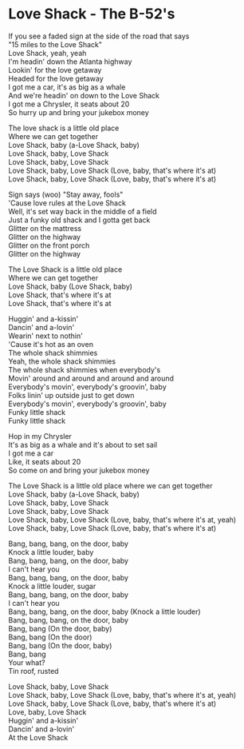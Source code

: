 # Love Shack - The B-52's

If you see a faded sign at the side of the road that says\
"15 miles to the Love Shack"\
Love Shack, yeah, yeah\
I'm headin' down the Atlanta highway\
Lookin' for the love getaway\
Headed for the love getaway\
I got me a car, it's as big as a whale\
And we're headin' on down to the Love Shack\
I got me a Chrysler, it seats about 20\
So hurry up and bring your jukebox money

The love shack is a little old place\
Where we can get together\
Love Shack, baby (a-Love Shack, baby)\
Love Shack, baby, Love Shack\
Love Shack, baby, Love Shack\
Love Shack, baby, Love Shack (Love, baby, that's where it's at)\
Love Shack, baby, Love Shack (Love, baby, that's where it's at)

Sign says (woo) "Stay away, fools"\
'Cause love rules at the Love Shack\
Well, it's set way back in the middle of a field\
Just a funky old shack and I gotta get back\
Glitter on the mattress\
Glitter on the highway\
Glitter on the front porch\
Glitter on the highway

The Love Shack is a little old place\
Where we can get together\
Love Shack, baby (Love Shack, baby)\
Love Shack, that's where it's at\
Love Shack, that's where it's at

Huggin' and a-kissin'\
Dancin' and a-lovin'\
Wearin' next to nothin'\
'Cause it's hot as an oven\
The whole shack shimmies\
Yeah, the whole shack shimmies\
The whole shack shimmies when everybody's\
Movin' around and around and around and around\
Everybody's movin', everybody's groovin', baby\
Folks linin' up outside just to get down\
Everybody's movin', everybody's groovin', baby\
Funky little shack\
Funky little shack

Hop in my Chrysler\
It's as big as a whale and it's about to set sail\
I got me a car\
Like, it seats about 20\
So come on and bring your jukebox money

The Love Shack is a little old place where we can get together\
Love Shack, baby (a-Love Shack, baby)\
Love Shack, baby, Love Shack\
Love Shack, baby, Love Shack\
Love Shack, baby, Love Shack (Love, baby, that's where it's at, yeah)\
Love Shack, baby, Love Shack (Love, baby, that's where it's at)

Bang, bang, bang, on the door, baby\
Knock a little louder, baby\
Bang, bang, bang, on the door, baby\
I can't hear you\
Bang, bang, bang, on the door, baby\
Knock a little louder, sugar\
Bang, bang, bang, on the door, baby\
I can't hear you\
Bang, bang, bang, on the door, baby (Knock a little louder)\
Bang, bang, bang, on the door, baby\
Bang, bang (On the door, baby)\
Bang, bang (On the door)\
Bang, bang (On the door, baby)\
Bang, bang\
Your what?\
Tin roof, rusted

Love Shack, baby, Love Shack\
Love Shack, baby, Love Shack (Love, baby, that's where it's at, yeah)\
Love Shack, baby, Love Shack (Love, baby, that's where it's at)\
Love, baby, Love Shack\
Huggin' and a-kissin'\
Dancin' and a-lovin'\
At the Love Shack